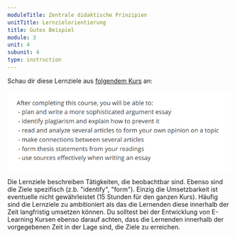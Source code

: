 ```yaml
---
moduleTitle: Zentrale didaktische Prinzipien
unitTitle: Lernzielorientierung
title: Gutes Beispiel
module: 3
unit: 4
subunit: 4
type: instruction
---
```


Schau dir diese Lernziele aus [folgendem Kurs](https://www.coursera.org/learn/advanced-writing) an:

![](./good.png)

Die Lernziele beschreiben Tätigkeiten, die beobachtbar sind. Ebenso sind die Ziele spezifisch (z.b. "identify", "form"). Einzig die Umsetzbarkeit ist eventuelle nicht gewährleistet (15 Stunden für den ganzen Kurs). Häufig sind die Lernziele zu ambitioniert als das die Lernenden diese innerhalb der Zeit langfristig umsetzen können. Du solltest bei der Entwicklung von E-Learning Kursen ebenso darauf achten, dass die Lernenden innerhalb der vorgegebenen Zeit in der Lage sind, die Ziele zu erreichen. 
